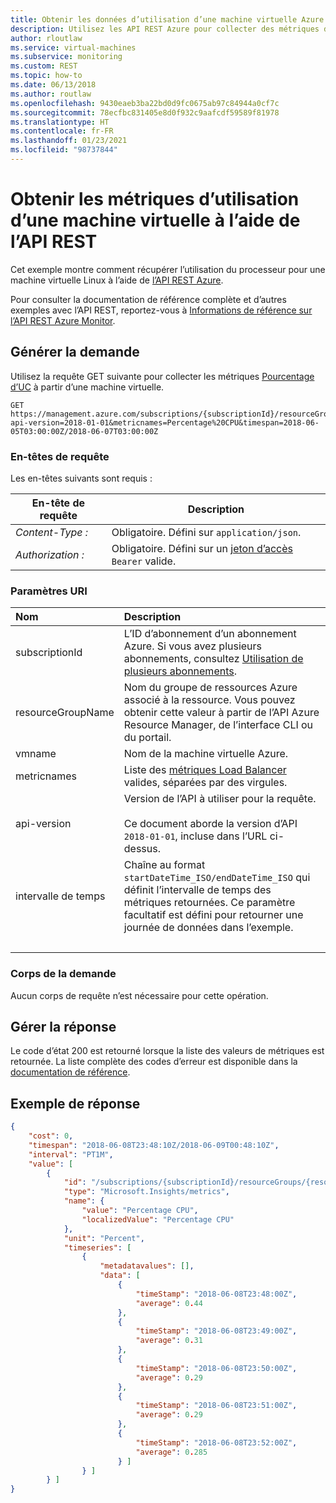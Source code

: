 ```yaml
---
title: Obtenir les données d’utilisation d’une machine virtuelle Azure à l’aide de l’API REST
description: Utilisez les API REST Azure pour collecter des métriques d’utilisation sur une machine virtuelle.
author: rloutlaw
ms.service: virtual-machines
ms.subservice: monitoring
ms.custom: REST
ms.topic: how-to
ms.date: 06/13/2018
ms.author: routlaw
ms.openlocfilehash: 9430eaeb3ba22bd0d9fc0675ab97c84944a0cf7c
ms.sourcegitcommit: 78ecfbc831405e8d0f932c9aafcdf59589f81978
ms.translationtype: HT
ms.contentlocale: fr-FR
ms.lasthandoff: 01/23/2021
ms.locfileid: "98737844"
---
```

# <a name="get-virtual-machine-usage-metrics-using-the-rest-api"></a>Obtenir les métriques d’utilisation d’une machine virtuelle à l’aide de l’API REST

Cet exemple montre comment récupérer l’utilisation du processeur pour une machine virtuelle Linux à l’aide de [l’API REST Azure](/rest/api/azure/).

Pour consulter la documentation de référence complète et d’autres exemples avec l’API REST, reportez-vous à [Informations de référence sur l’API REST Azure Monitor](/rest/api/monitor). 

## <a name="build-the-request"></a>Générer la demande

Utilisez la requête GET suivante pour collecter les métriques [Pourcentage d’UC](../../azure-monitor/platform/metrics-supported.md#microsoftcomputevirtualmachines) à partir d’une machine virtuelle.

```http
GET https://management.azure.com/subscriptions/{subscriptionId}/resourceGroups/{resourceGroupName}/providers/Microsoft.Compute/virtualMachines/{vmname}/providers/microsoft.insights/metrics?api-version=2018-01-01&metricnames=Percentage%20CPU&timespan=2018-06-05T03:00:00Z/2018-06-07T03:00:00Z
```

### <a name="request-headers"></a>En-têtes de requête

Les en-têtes suivants sont requis : 

|En-tête de requête|Description|  
|--------------------|-----------------|  
|*Content-Type :*|Obligatoire. Défini sur `application/json`.|  
|*Authorization :*|Obligatoire. Défini sur un [jeton d’accès](/rest/api/azure/#authorization-code-grant-interactive-clients) `Bearer` valide. |  

### <a name="uri-parameters"></a>Paramètres URI

| Nom | Description |
| :--- | :---------- |
| subscriptionId | L’ID d’abonnement d’un abonnement Azure. Si vous avez plusieurs abonnements, consultez [Utilisation de plusieurs abonnements](/cli/azure/manage-azure-subscriptions-azure-cli). |
| resourceGroupName | Nom du groupe de ressources Azure associé à la ressource. Vous pouvez obtenir cette valeur à partir de l’API Azure Resource Manager, de l’interface CLI ou du portail. |
| vmname | Nom de la machine virtuelle Azure. |
| metricnames | Liste des [métriques Load Balancer](../../load-balancer/load-balancer-standard-diagnostics.md) valides, séparées par des virgules. |
| api-version | Version de l’API à utiliser pour la requête.<br /><br /> Ce document aborde la version d’API `2018-01-01`, incluse dans l’URL ci-dessus.  |
| intervalle de temps | Chaîne au format `startDateTime_ISO/endDateTime_ISO` qui définit l’intervalle de temps des métriques retournées. Ce paramètre facultatif est défini pour retourner une journée de données dans l’exemple. |
| &nbsp; | &nbsp; |

### <a name="request-body"></a>Corps de la demande

Aucun corps de requête n’est nécessaire pour cette opération.

## <a name="handle-the-response"></a>Gérer la réponse

Le code d’état 200 est retourné lorsque la liste des valeurs de métriques est retournée. La liste complète des codes d’erreur est disponible dans la [documentation de référence](/rest/api/monitor/metrics/list#errorresponse).

## <a name="example-response"></a>Exemple de réponse 

```json
{
    "cost": 0,
    "timespan": "2018-06-08T23:48:10Z/2018-06-09T00:48:10Z",
    "interval": "PT1M",
    "value": [
        {
            "id": "/subscriptions/{subscriptionId}/resourceGroups/{resourceGroupName}/providers/Microsoft.Compute/virtualMachines/{vmname}/providers/microsoft.insights/metrics?api-version=2018-01-01&metricnames=Percentage%20CPU",
            "type": "Microsoft.Insights/metrics",
            "name": {
                "value": "Percentage CPU",
                "localizedValue": "Percentage CPU"
            },
            "unit": "Percent",
            "timeseries": [
                {
                    "metadatavalues": [],
                    "data": [
                        {
                            "timeStamp": "2018-06-08T23:48:00Z",
                            "average": 0.44
                        },
                        {
                            "timeStamp": "2018-06-08T23:49:00Z",
                            "average": 0.31
                        },
                        {
                            "timeStamp": "2018-06-08T23:50:00Z",
                            "average": 0.29
                        },
                        {
                            "timeStamp": "2018-06-08T23:51:00Z",
                            "average": 0.29
                        },
                        {
                            "timeStamp": "2018-06-08T23:52:00Z",
                            "average": 0.285
                        } ]
                } ]
        } ]
}
```

